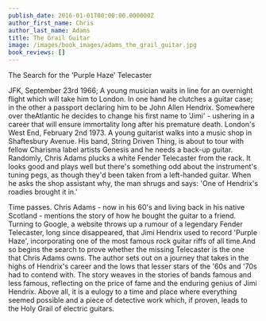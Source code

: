```yaml
---
publish_date: 2016-01-01T00:00:00.000000Z
author_first_name: Chris
author_last_name: Adams
title: The Grail Guitar
image: /images/book_images/adams_the_grail_guitar.jpg
book_reviews: []
---
```

The Search for the 'Purple Haze' Telecaster

JFK, September 23rd 1966; A young musician waits in line for an overnight flight which will take him to London. In one hand he clutches a guitar case; in the other a passport declaring him to be John Allen Hendrix. Somewhere over theAtlantic he decides to change his first name to 'Jimi' - ushering in a career that will ensure immortality long after his premature death. London's West End, February 2nd 1973. A young guitarist walks into a music shop in Shaftesbury Avenue. His band, String Driven Thing, is about to tour with fellow Charisma label artists Genesis and he needs a back-up guitar. Randomly, Chris Adams plucks a white Fender Telecaster from the rack. It looks good and plays well but there's something odd about the instrument's tuning pegs, as though they'd been taken from a left-handed guitar. When he asks the shop assistant why, the man shrugs and says: 'One of Hendrix's roadies brought it in.'

Time passes. Chris Adams - now in his 60's and living back in his native Scotland - mentions the story of how he bought the guitar to a friend. Turning to Google, a website throws up a rumour of a legendary Fender Telecaster, long since disappeared, that Jimi Hendrix used to record 'Purple Haze', incorporating one of the most famous rock guitar riffs of all time.And so begins the search to prove whether the missing Telecaster is the one that Chris Adams owns. The author sets out on a journey that takes in the highs of Hendrix's career and the lows that lesser stars of the '60s and '70s had to contend with. The story weaves in the stories of bands famous and less famous, reflecting on the price of fame and the enduring genius of Jimi Hendrix. Above all, it is a eulogy to a time and place where everything seemed possible and a piece of detective work which, if proven, leads to the Holy Grail of electric guitars.